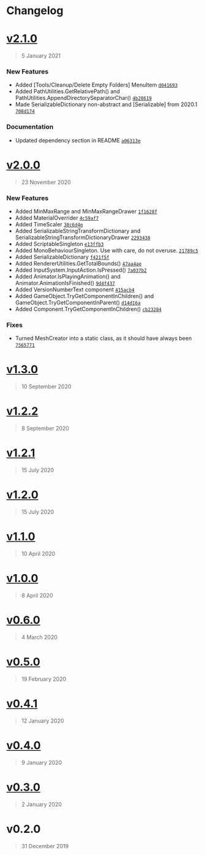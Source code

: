 # Changelog

# [v2.1.0](https://github.com/hairibar/Hairibar.EngineExtensions/compare/v2.0.0...v2.1.0)

> 5 January 2021



### New Features

- Added [Tools/Cleanup/Delete Empty Folders] MenuItem [`d041693`](https://github.com/hairibar/Hairibar.EngineExtensions/commit/d0416933cc275ba36734089835eccd2af2d4c618)
- Added PathUtilities.GetRelativePath() and PathUtilities.AppendDirectorySeparatorChar() [`4b28619`](https://github.com/hairibar/Hairibar.EngineExtensions/commit/4b28619b16c72c2a1d2ac2220fae2bb80643086e)
- Made SerializableDictionary non-abstract and [Serializable] from 2020.1 [`708d174`](https://github.com/hairibar/Hairibar.EngineExtensions/commit/708d17488e9119b29cfb8c76c964dbc69510e12b)


### Documentation

- Updated dependency section in README [`a06313e`](https://github.com/hairibar/Hairibar.EngineExtensions/commit/a06313ed59cfb8edd7c15ec84728c5f9544e6423)


# [v2.0.0](https://github.com/hairibar/Hairibar.EngineExtensions/compare/v1.3.0...v2.0.0)

> 23 November 2020



### New Features

- Added MinMaxRange and MinMaxRangeDrawer [`1f1628f`](https://github.com/hairibar/Hairibar.EngineExtensions/commit/1f1628fbe46ab2e05de2bd60094e751805fee587)
- Added MaterialOverrider [`4c59af7`](https://github.com/hairibar/Hairibar.EngineExtensions/commit/4c59af72d86e246625ab564b2ba0ce1407d137ff)
- Added TimeScaler [`38c6d4e`](https://github.com/hairibar/Hairibar.EngineExtensions/commit/38c6d4e92924d8e0da7ddb44fef80d6f959550d6)
- Added SerializableStringTransformDictionary and SerializableStringTransformDictionaryDrawer [`2293438`](https://github.com/hairibar/Hairibar.EngineExtensions/commit/2293438117551b50af763cdb590b9ef3fc4966c9)
- Added ScriptableSingleton [`e13ffb3`](https://github.com/hairibar/Hairibar.EngineExtensions/commit/e13ffb310f5304f9870c63339ebe4e1c023d3419)
- Added MonoBehaviourSingleton. Use with care, do not overuse. [`21789c5`](https://github.com/hairibar/Hairibar.EngineExtensions/commit/21789c552477ecf7974ef7f952b726b479adf6db)
- Added SerializableDictionary [`f421f5f`](https://github.com/hairibar/Hairibar.EngineExtensions/commit/f421f5f1393f8e17d362949fee71dd91e22a83e6)
- Added RendererUtilities.GetTotalBounds() [`47aa4ae`](https://github.com/hairibar/Hairibar.EngineExtensions/commit/47aa4aef1a97dbefb398c6ad86a0e7644b89e825)
- Added InputSystem.InputAction.IsPressed() [`7a037b2`](https://github.com/hairibar/Hairibar.EngineExtensions/commit/7a037b2544b7baf35470ff8aaa2750e251fc1da1)
- Added Animator.IsPlayingAnimation() and Animator.AnimationIsFinished() [`9d4f437`](https://github.com/hairibar/Hairibar.EngineExtensions/commit/9d4f4376264966ce8c373c023461d2ffad66d8a8)
- Added VersionNumberText component [`415acb4`](https://github.com/hairibar/Hairibar.EngineExtensions/commit/415acb4f1751f872e6c96d355a0814ef9c54ba30)
- Added GameObject.TryGetComponentInChildren() and GameObject.TryGetComponentInParent() [`d14d16a`](https://github.com/hairibar/Hairibar.EngineExtensions/commit/d14d16a676f9416c03add39a2a3c8b331fc0919e)
- Added Component.TryGetComponentInChildren() [`cb23284`](https://github.com/hairibar/Hairibar.EngineExtensions/commit/cb23284feb191cfe43b93cfd528300c4080a7e85)

### Fixes

- Turned MeshCreator into a static class, as it should have always been [`7565771`](https://github.com/hairibar/Hairibar.EngineExtensions/commit/7565771471fa10134a6bb3486d565481242cec4f)



# [v1.3.0](https://github.com/hairibar/Hairibar.EngineExtensions/compare/v1.2.2...v1.3.0)

> 10 September 2020







# [v1.2.2](https://github.com/hairibar/Hairibar.EngineExtensions/compare/v1.2.1...v1.2.2)

> 8 September 2020







# [v1.2.1](https://github.com/hairibar/Hairibar.EngineExtensions/compare/v1.2.0...v1.2.1)

> 15 July 2020







# [v1.2.0](https://github.com/hairibar/Hairibar.EngineExtensions/compare/v1.1.0...v1.2.0)

> 15 July 2020







# [v1.1.0](https://github.com/hairibar/Hairibar.EngineExtensions/compare/v1.0.0...v1.1.0)

> 10 April 2020







# [v1.0.0](https://github.com/hairibar/Hairibar.EngineExtensions/compare/v0.6.0...v1.0.0)

> 8 April 2020







# [v0.6.0](https://github.com/hairibar/Hairibar.EngineExtensions/compare/v0.5.0...v0.6.0)

> 4 March 2020







# [v0.5.0](https://github.com/hairibar/Hairibar.EngineExtensions/compare/v0.4.1...v0.5.0)

> 19 February 2020







# [v0.4.1](https://github.com/hairibar/Hairibar.EngineExtensions/compare/v0.4.0...v0.4.1)

> 12 January 2020







# [v0.4.0](https://github.com/hairibar/Hairibar.EngineExtensions/compare/v0.3.0...v0.4.0)

> 9 January 2020







# [v0.3.0](https://github.com/hairibar/Hairibar.EngineExtensions/compare/v0.2.0...v0.3.0)

> 2 January 2020







# v0.2.0

> 31 December 2019







